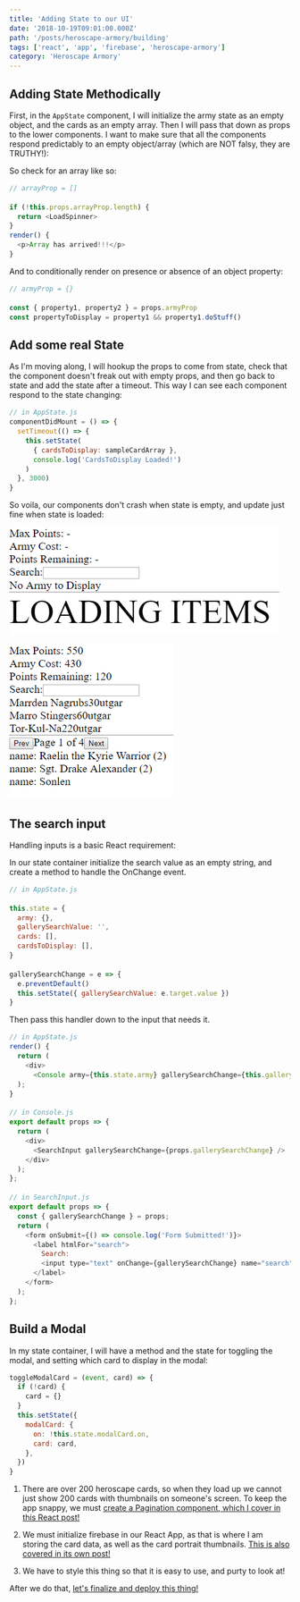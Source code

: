 ```yaml
---
title: 'Adding State to our UI'
date: '2018-10-19T09:01:00.000Z'
path: '/posts/heroscape-armory/building'
tags: ['react', 'app', 'firebase', 'heroscape-armory']
category: 'Heroscape Armory'
---
```


## Adding State Methodically

First, in the `AppState` component, I will initialize the army state as an empty object, and the cards as an empty array. Then I will pass that down as props to the lower components. I want to make sure that all the components respond predictably to an empty object/array (which are NOT falsy, they are TRUTHY!):

So check for an array like so:

```js
// arrayProp = []

if (!this.props.arrayProp.length) {
  return <LoadSpinner>
}
render() {
  <p>Array has arrived!!!</p>
}
```

And to conditionally render on presence or absence of an object property:

```js
// armyProp = {}

const { property1, property2 } = props.armyProp
const propertyToDisplay = property1 && property1.doStuff()
```

## Add some real State

As I'm moving along, I will hookup the props to come from state, check that the component doesn't freak out with empty props, and then go back to state and add the state after a timeout. This way I can see each component respond to the state changing:

```js
// in AppState.js
componentDidMount = () => {
  setTimeout(() => {
    this.setState(
      { cardsToDisplay: sampleCardArray },
      console.log('CardsToDisplay Loaded!')
    )
  }, 3000)
}
```

So voila, our components don't crash when state is empty, and update just fine when state is loaded:

![empty state values](empty-state-render.PNG)

![full state values](loaded-state-render.PNG)

## The search input

Handling inputs is a basic React requirement:

In our state container initialize the search value as an empty string, and create a method to handle the OnChange event.

```js
// in AppState.js

this.state = {
  army: {},
  gallerySearchValue: '',
  cards: [],
  cardsToDisplay: [],
}

gallerySearchChange = e => {
  e.preventDefault()
  this.setState({ gallerySearchValue: e.target.value })
}
```

Then pass this handler down to the input that needs it.</summary>

```js
// in AppState.js
render() {
  return (
    <div>
      <Console army={this.state.army} gallerySearchChange={this.gallerySearchChange} />
  );
}

// in Console.js
export default props => {
  return (
    <div>
      <SearchInput gallerySearchChange={props.gallerySearchChange} />
    </div>
  );
};

// in SearchInput.js
export default props => {
  const { gallerySearchChange } = props;
  return (
    <form onSubmit={() => console.log('Form Submitted!')}>
      <label htmlFor="search">
        Search:
        <input type="text" onChange={gallerySearchChange} name="search" />
      </label>
    </form>
  );
};
```

## Build a Modal

In my state container, I will have a method and the state for toggling the modal, and setting which card to display in the modal:

```js
toggleModalCard = (event, card) => {
  if (!card) {
    card = {}
  }
  this.setState({
    modalCard: {
      on: !this.state.modalCard.on,
      card: card,
    },
  })
}
```

1. There are over 200 heroscape cards, so when they load up we cannot just show 200 cards with thumbnails on someone's screen. To keep the app snappy, we must [create a Pagination component, which I cover in this React post!](/posts/react/paginator)

2. We must initialize firebase in our React App, as that is where I am storing the card data, as well as the card portrait thumbnails. [This is also covered in its own post!](/posts/react/adding-firebase)

3. We have to style this thing so that it is easy to use, and purty to look at!

After we do that, [let's finalize and deploy this thing!](/posts/heroscape-armory/)
